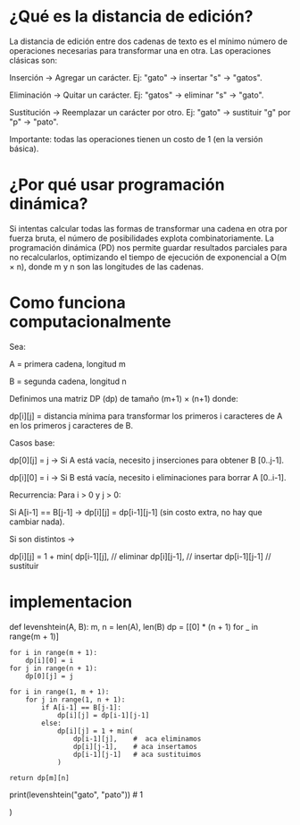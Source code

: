  # ¿Qué es la distancia de edición?
La distancia de edición entre dos cadenas de texto es el mínimo número de operaciones necesarias para transformar una en otra.
Las operaciones clásicas son:

Inserción → Agregar un carácter.
Ej: "gato" → insertar "s" → "gatos".

Eliminación → Quitar un carácter.
Ej: "gatos" → eliminar "s" → "gato".

Sustitución → Reemplazar un carácter por otro.
Ej: "gato" → sustituir "g" por "p" → "pato".

Importante: todas las operaciones tienen un costo de 1 (en la versión básica).

# ¿Por qué usar programación dinámica?
Si intentas calcular todas las formas de transformar una cadena en otra por fuerza bruta, el número de posibilidades explota combinatoriamente.
La programación dinámica (PD) nos permite guardar resultados parciales para no recalcularlos, optimizando el tiempo de ejecución de exponencial a O(m × n), donde m y n son las longitudes de las cadenas.

# Como funciona computacionalmente 
Sea:

A = primera cadena, longitud m

B = segunda cadena, longitud n

Definimos una matriz DP (dp) de tamaño (m+1) × (n+1) donde:

dp[i][j] = distancia mínima para transformar los primeros i caracteres de A en los primeros j caracteres de B.

Casos base:

dp[0][j] = j → Si A está vacía, necesito j inserciones para obtener B [0..j-1].

dp[i][0] = i → Si B está vacía, necesito i eliminaciones para borrar A [0..i-1].

Recurrencia:
Para i > 0 y j > 0:

Si A[i-1] == B[j-1] →
dp[i][j] = dp[i-1][j-1] (sin costo extra, no hay que cambiar nada).

Si son distintos →

dp[i][j] = 1 + min(
    dp[i-1][j],    // eliminar
    dp[i][j-1],    // insertar
    dp[i-1][j-1]   // sustituir


# implementacion 

def levenshtein(A, B):
    m, n = len(A), len(B)
    dp = [[0] * (n + 1) for _ in range(m + 1)]

    for i in range(m + 1):
        dp[i][0] = i
    for j in range(n + 1):
        dp[0][j] = j

    for i in range(1, m + 1):
        for j in range(1, n + 1):
            if A[i-1] == B[j-1]:
                dp[i][j] = dp[i-1][j-1]
            else:
                dp[i][j] = 1 + min(
                    dp[i-1][j],    #  aca eliminamos 
                    dp[i][j-1],    # aca insertamos
                    dp[i-1][j-1]   # aca sustituimos
                )

    return dp[m][n]


print(levenshtein("gato", "pato"))  # 1

)
